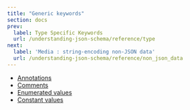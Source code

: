```yaml
---
title: "Generic keywords"
section: docs
prev: 
  label: Type Specific Keywords
  url: /understanding-json-schema/reference/type
next: 
  label: 'Media : string-encoding non-JSON data'
  url: /understanding-json-schema/reference/non_json_data
---
```


* [Annotations](../../understanding-json-schema/reference/annotations)
* [Comments](../../understanding-json-schema/reference/comments)
* [Enumerated values](../../understanding-json-schema/reference/enum)
* [Constant values](../../understanding-json-schema/reference/const)